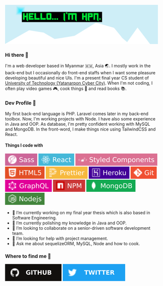 ![coverphoto](https://github.com/mrHtetPhyoNaing/mrHtetPhyoNaing/blob/master/coverphoto-1.png)

### Hi there 👋

I'm a web developer based in Myanmar 🇲🇲, Asia :earth_asia:. I mostly work in the back-end but I occasionally do front-end staffs when I want some pleasure developing beautiful and nice UIs. I'm a present final year CS student of <a href="https://www.utycc.edu.mm/">University of Technology (Yatanarpon Cyber City)</a>. When I'm not coding, I often play video games :video_game:, cook things :egg: and read books :books:.

### Dev Profile :star2:

My first back-end language is PHP. Laravel comes later in my back-end toolbox. Now, I'm working projects with Node. I have also some experience in Java and OOP. As database, I'm pretty confident working with MySQL and MongoDB. In the front-word, I make things nice using TailwindCSS and React.

#### Things I code with

![sass](https://github.com/mrHtetPhyoNaing/mrHtetPhyoNaing/blob/master/sass.svg) 
![react](https://github.com/mrHtetPhyoNaing/mrHtetPhyoNaing/blob/master/react.svg)
![style_component](https://github.com/mrHtetPhyoNaing/mrHtetPhyoNaing/blob/master/style_component.svg)
![html5](https://github.com/mrHtetPhyoNaing/mrHtetPhyoNaing/blob/master/html5.svg)
![prettier](https://github.com/mrHtetPhyoNaing/mrHtetPhyoNaing/blob/master/prettier.svg)
![heroku](https://github.com/mrHtetPhyoNaing/mrHtetPhyoNaing/blob/master/heroku.svg)
![git](https://github.com/mrHtetPhyoNaing/mrHtetPhyoNaing/blob/master/git.svg)
![graphql](https://github.com/mrHtetPhyoNaing/mrHtetPhyoNaing/blob/master/graphql.svg)
![npm](https://github.com/mrHtetPhyoNaing/mrHtetPhyoNaing/blob/master/npm.svg)
![mongodb](https://github.com/mrHtetPhyoNaing/mrHtetPhyoNaing/blob/master/mongodb.svg)
![nodejs](https://github.com/mrHtetPhyoNaing/mrHtetPhyoNaing/blob/master/nodejs.svg)

- 🔭 I’m currently working on my final year thesis which is also based in Software Engineering.
- 🌱 I’m currently polishing my knowledge in Java and OOP.
- 👯 I’m looking to collaborate on a senior-driven software development team.
- 🤔 I’m looking for help with project management.
- 💬 Ask me about sequelizeORM, MySQL, Node and how to cook.

### Where to find me :bell:

<a href="https://github.com/mrHtetPhyoNaing"><img src="https://github.com/mrHtetPhyoNaing/mrHtetPhyoNaing/blob/master/github.svg"></a>
<a href="https://twitter.com/phyo_tayzar"><img src="https://github.com/mrHtetPhyoNaing/mrHtetPhyoNaing/blob/master/twitter.svg"></a>
